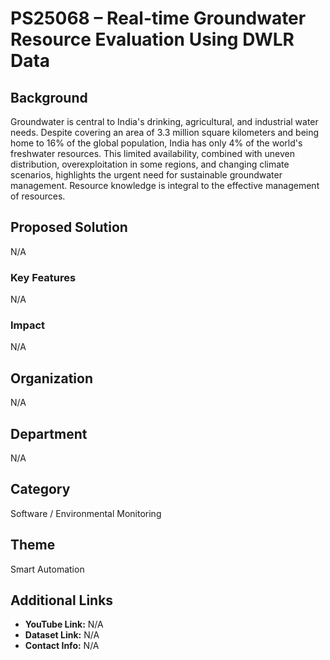 # PS25068 – Real-time Groundwater Resource Evaluation Using DWLR Data

## Background
Groundwater is central to India's drinking, agricultural, and industrial water needs. Despite covering an area of 3.3 million square kilometers and being home to 16% of the global population, India has only 4% of the world's freshwater resources. This limited availability, combined with uneven distribution, overexploitation in some regions, and changing climate scenarios, highlights the urgent need for sustainable groundwater management. Resource knowledge is integral to the effective management of resources.

## Proposed Solution
N/A

### Key Features
N/A

### Impact
N/A

## Organization
N/A

## Department
N/A

## Category
Software / Environmental Monitoring

## Theme
Smart Automation

## Additional Links
- **YouTube Link:** N/A  
- **Dataset Link:** N/A  
- **Contact Info:** N/A
